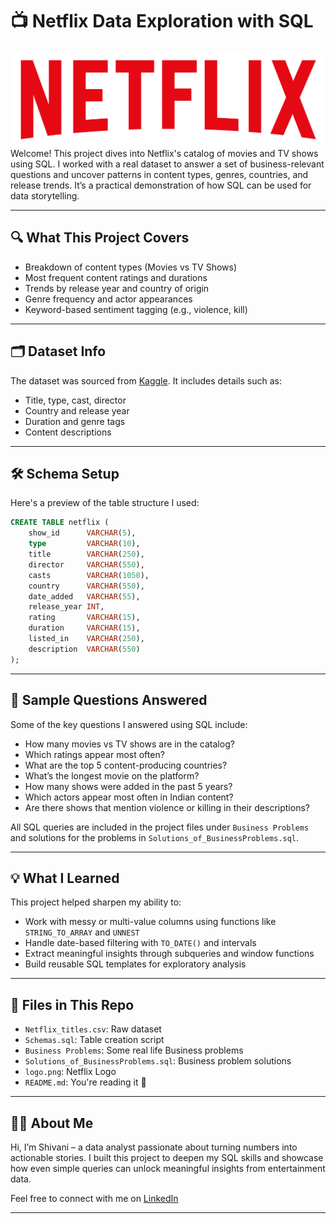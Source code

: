 # 📺 Netflix Data Exploration with SQL
![Netflix Logo](logo.png)
Welcome! This project dives into Netflix's catalog of movies and TV shows using SQL. I worked with a real dataset to answer a set of business-relevant questions and uncover patterns in content types, genres, countries, and release trends. It’s a practical demonstration of how SQL can be used for data storytelling.

---

## 🔍 What This Project Covers

- Breakdown of content types (Movies vs TV Shows)
- Most frequent content ratings and durations
- Trends by release year and country of origin
- Genre frequency and actor appearances
- Keyword-based sentiment tagging (e.g., violence, kill)

---

## 🗂 Dataset Info

The dataset was sourced from [Kaggle](https://www.kaggle.com/datasets/shivamb/netflix-shows?resource=download). It includes details such as:
- Title, type, cast, director
- Country and release year
- Duration and genre tags
- Content descriptions

---

## 🛠 Schema Setup

Here's a preview of the table structure I used:

```sql
CREATE TABLE netflix (
    show_id      VARCHAR(5),
    type         VARCHAR(10),
    title        VARCHAR(250),
    director     VARCHAR(550),
    casts        VARCHAR(1050),
    country      VARCHAR(550),
    date_added   VARCHAR(55),
    release_year INT,
    rating       VARCHAR(15),
    duration     VARCHAR(15),
    listed_in    VARCHAR(250),
    description  VARCHAR(550)
);
```

---

## 🧠 Sample Questions Answered

Some of the key questions I answered using SQL include:

- How many movies vs TV shows are in the catalog?
- Which ratings appear most often?
- What are the top 5 content-producing countries?
- What’s the longest movie on the platform?
- How many shows were added in the past 5 years?
- Which actors appear most often in Indian content?
- Are there shows that mention violence or killing in their descriptions?

All SQL queries are included in the project files under `Business Problems` and solutions for the problems in `Solutions_of_BusinessProblems.sql`.

---

## 💡 What I Learned

This project helped sharpen my ability to:
- Work with messy or multi-value columns using functions like `STRING_TO_ARRAY` and `UNNEST`
- Handle date-based filtering with `TO_DATE()` and intervals
- Extract meaningful insights through subqueries and window functions
- Build reusable SQL templates for exploratory analysis

---

## 📂 Files in This Repo

- `Netflix_titles.csv`: Raw dataset
- `Schemas.sql`: Table creation script
- `Business Problems`: Some real life Business problems
- `Solutions_of_BusinessProblems.sql`: Business problem solutions
- `logo.png`: Netflix Logo
- `README.md`: You're reading it 🙂

---

## 🙋‍♀️ About Me

Hi, I’m Shivani – a data analyst passionate about turning numbers into actionable stories. I built this project to deepen my SQL skills and showcase how even simple queries can unlock meaningful insights from entertainment data.

Feel free to connect with me on [LinkedIn](www.linkedin.com/in/shivanienugandula)

---
